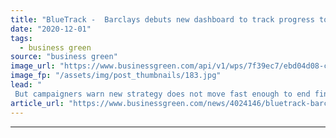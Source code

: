 ```yaml
---
title: "BlueTrack -  Barclays debuts new dashboard to track progress towards net zero portfolio"
date: "2020-12-01"
tags: 
  - business green
source: "business green"
image_url: "https://www.businessgreen.com/api/v1/wps/7f39ec7/ebd04d08-ce68-4f27-98b9-4876964619c8/2/barclays-canary-wharf-1-185x114.jpg"
image_fp: "/assets/img/post_thumbnails/183.jpg"
lead: "
 But campaigners warn new strategy does not move fast enough to end financing for fossil fuel infrastructure ..."
article_url: "https://www.businessgreen.com/news/4024146/bluetrack-barclays-debuts-dashboard-track-progress-net-zero-portfolio"
---
```


---
